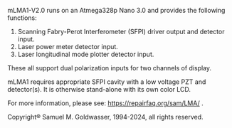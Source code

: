mLMA1-V2.0 runs on an Atmega328p Nano 3.0 and provides the following functions:

1. Scanning Fabry-Perot Interferometer (SFPI) driver output and detector input.
2. Laser power meter detector input.
3. Laser longitudinal mode plotter detector input.

These all support dual polarization inputs for two channels of display.

mLMA1 requires appropriate SFPI cavity with a low voltage PZT and detector(s).  It is otherwise stand-alone with its own color LCD.

For more information, please see: https://repairfaq.org/sam/LMA/ .

Copyright® Samuel M. Goldwasser, 1994-2024, all rights reserved.
